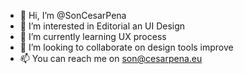 - 👋 Hi, I’m @SonCesarPena
- 👀 I’m interested in Editorial an UI Design
- 🌱 I’m currently learning UX process
- 💞️ I’m looking to collaborate on design tools improve
- 📫 You can reach me on son@cesarpena.eu

<!---
SonCesarPena/SonCesarPena is a ✨ special ✨ repository because its `README.md` (this file) appears on your GitHub profile.
You can click the Preview link to take a look at your changes.
--->
